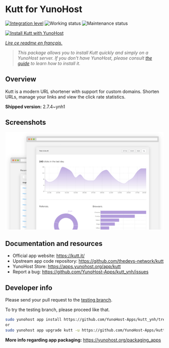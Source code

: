 <!--
N.B.: This README was automatically generated by https://github.com/YunoHost/apps/tree/master/tools/README-generator
It shall NOT be edited by hand.
-->

# Kutt for YunoHost

[![Integration level](https://dash.yunohost.org/integration/kutt.svg)](https://dash.yunohost.org/appci/app/kutt) ![Working status](https://ci-apps.yunohost.org/ci/badges/kutt.status.svg) ![Maintenance status](https://ci-apps.yunohost.org/ci/badges/kutt.maintain.svg)

[![Install Kutt with YunoHost](https://install-app.yunohost.org/install-with-yunohost.svg)](https://install-app.yunohost.org/?app=kutt)

*[Lire ce readme en français.](./README_fr.md)*

> *This package allows you to install Kutt quickly and simply on a YunoHost server.
If you don't have YunoHost, please consult [the guide](https://yunohost.org/#/install) to learn how to install it.*

## Overview

Kutt is a modern URL shortener with support for custom domains. Shorten URLs, manage your links and view the click rate statistics.

**Shipped version:** 2.7.4~ynh1

## Screenshots

![Screenshot of Kutt](./doc/screenshots/screenshot.png)

## Documentation and resources

* Official app website: <https://kutt.it/>
* Upstream app code repository: <https://github.com/thedevs-network/kutt>
* YunoHost Store: <https://apps.yunohost.org/app/kutt>
* Report a bug: <https://github.com/YunoHost-Apps/kutt_ynh/issues>

## Developer info

Please send your pull request to the [testing branch](https://github.com/YunoHost-Apps/kutt_ynh/tree/testing).

To try the testing branch, please proceed like that.

``` bash
sudo yunohost app install https://github.com/YunoHost-Apps/kutt_ynh/tree/testing --debug
or
sudo yunohost app upgrade kutt -u https://github.com/YunoHost-Apps/kutt_ynh/tree/testing --debug
```

**More info regarding app packaging:** <https://yunohost.org/packaging_apps>
